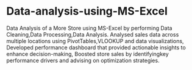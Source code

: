 # Data-analysis-using-MS-Excel
Data Analysis of a More Store using MS-Excel by performing Data Cleaning,Data Processing,Data Analysis.
 Analysed sales data across multiple locations using PivotTables,VLOOKUP and data visualizations,
 Developed performance dashboard that provided actionable insights to enhance decision-making,
 Boosted store sales by identifyingkey performance drivers and advising on optimization strategies.
